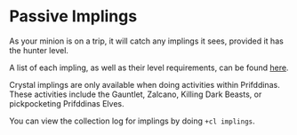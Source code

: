 # Passive Implings

As your minion is on a trip, it will catch any implings it sees, provided it has the hunter level.

A list of each impling, as well as their level requirements, can be found [here](https://oldschool.runescape.wiki/w/Impling#Implings).

Crystal implings are only available when doing activities within Prifddinas. These activities include the Gauntlet, Zalcano, Killing Dark Beasts, or pickpocketing Prifddinas Elves.

You can view the collection log for implings by doing `+cl implings`.

